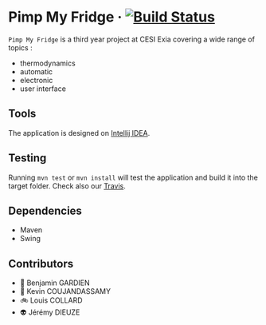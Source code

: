 # Pimp My Fridge &middot; [![Build Status](https://api.travis-ci.com/QuanticPotatoes/pimpmyfridge.svg?token=96ogUtjUhRsWWSJCHi1E&branch=master)](https://travis-ci.com/QuanticPotatoes/pimpmyfridge)

`Pimp My Fridge` is a third year project at CESI Exia covering a wide range of topics :
* thermodynamics
* automatic
* electronic
* user interface

## Tools

The application is designed on [Intellij IDEA](https://www.jetbrains.com/idea/).

## Testing

Running `mvn test` or `mvn install` will test the application and build it into the target folder.
Check also our [Travis](https://travis-ci.com/QuanticPotatoes/pimpmyfridge).

## Dependencies
* Maven
* Swing

## Contributors

* :taxi: Benjamin GARDIEN 
* :elephant: Kevin COUJANDASSAMY 
* :bike: Louis COLLARD 
* :alien: Jérémy DIEUZE 
